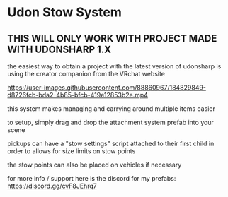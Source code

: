 # Udon Stow System

## THIS WILL ONLY WORK WITH PROJECT MADE WITH UDONSHARP 1.X
the easiest way to obtain a project with the latest version of udonsharp is using the creator companion from the VRchat website


https://user-images.githubusercontent.com/88860967/184829849-d8726fcb-bda2-4b85-bfcb-419e12853b2e.mp4

this system makes managing and carrying around multiple items easier

to setup, simply drag and drop the attachment system prefab into your scene

pickups can have a "stow settings" script attached to their first child in order to allows for size limits on stow points

the stow points can also be placed on vehicles if necessary 

for more info / support here is the discord for my prefabs: https://discord.gg/cvF8JEhrq7
